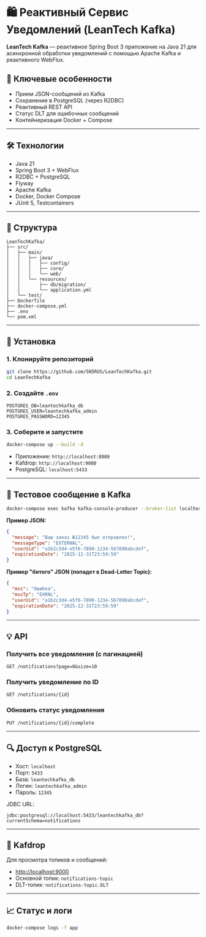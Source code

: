 # 🛍️ Реактивный Сервис Уведомлений (LeanTech Kafka)

**LeanTech Kafka** — реактивное Spring Boot 3 приложение на Java 21 для асинхронной обработки уведомлений с помощью
Apache Kafka и реактивного WebFlux.

## 🚀 Ключевые особенности

- Прием JSON-сообщений из Kafka
- Сохранение в PostgreSQL (через R2DBC)
- Реактивный REST API
- Статус DLT для ошибочных сообщений
- Контейнеризация Docker + Compose

---

## 🛠️ Технологии

- Java 21
- Spring Boot 3 + WebFlux
- R2DBC + PostgreSQL
- Flyway
- Apache Kafka
- Docker, Docker Compose
- JUnit 5, Testcontainers

---

## 📂 Структура

```
LeanTechKafka/
├── src/
│   ├── main/
│   │   ├── java/
│   │   │   ├── config/
│   │   │   ├── core/
│   │   │   └── web/
│   │   └── resources/
│   │       ├── db/migration/
│   │       └── application.yml
│   └── test/
├── Dockerfile
├── docker-compose.yml
├── .env
└── pom.xml
```

---

## 📆 Установка

### 1. Клонируйте репозиторий

```bash
git clone https://github.com/5N5RUS/LeanTechKafka.git
cd LeanTechKafka
```

### 2. Создайте `.env`

```
POSTGRES_DB=leantechkafka_db
POSTGRES_USER=leantechkafka_admin
POSTGRES_PASSWORD=12345
```

### 3. Соберите и запустите

```bash
docker-compose up --build -d
```

- Приложение: `http://localhost:8080`
- Kafdrop: `http://localhost:9000`
- PostgreSQL: `localhost:5433`

---

## 🔧 Тестовое сообщение в Kafka

```bash
docker-compose exec kafka kafka-console-producer --broker-list localhost:9092 --topic notifications-topic
```

**Пример JSON:**

```json
{
  "message": "Ваш заказ №12345 был отправлен!",
  "messageType": "EXTERNAL",
  "userUid": "a1b2c3d4-e5f6-7890-1234-567890abcdef",
  "expirationDate": "2025-12-31T23:59:59"
}
```

**Пример "битого" JSON (попадет в Dead-Letter Topic):**

```json
{
  "mss": "Ошибка",
  "mssTp": "EXRNL",
  "userUid": "a1b2c3d4-e5f6-7890-1234-567890abcdef",
  "expirationDate": "2025-12-31T23:59:59"
}
```

---

## 💡 API

### Получить все уведомления (с пагинацией)

```http
GET /notifications?page=0&size=10
```

### Получить уведомление по ID

```http
GET /notifications/{id}
```

### Обновить статус уведомления

```http
PUT /notifications/{id}/complete
```

---

## 🔍 Доступ к PostgreSQL

- Хост: `localhost`
- Порт: `5433`
- База: `leantechkafka_db`
- Логин: `leantechkafka_admin`
- Пароль: `12345`

JDBC URL:

```text
jdbc:postgresql://localhost:5433/leantechkafka_db?currentSchema=notifications
```

---

## 🔖 Kafdrop

Для просмотра топиков и сообщений:

- [http://localhost:9000](http://localhost:9000)
- Основной топик: `notifications-topic`
- DLT-топик: `notifications-topic.DLT`

---

## 📈 Статус и логи

```bash
docker-compose logs -f app
```
